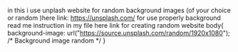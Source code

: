 in this i use unplash website for random background images (of your choice or random )here link: https://unsplash.com/
for use properly background read me instruction in my file
here link for creating random website
body{
 background-image: url("https://source.unsplash.com/random/1920x1080"); /* Background image random */ 
}
